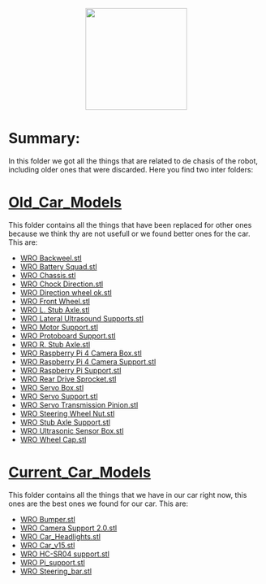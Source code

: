 <p align="center">
  <img width="200" height="200" src="https://github.com/Ploirad/WRO-2024-ArduMASTERS/assets/148375115/122c7233-1e41-4727-894d-9d810f12458b">
</p>


<b>
<h1>Summary:
  </h1></b>

In this folder we got all the things that are related to de chasis of the robot, including older ones that were discarded.
Here you find two inter folders:

# [Old_Car_Models](https://github.com/Ploirad/WRO-2024-ArduMASTERS/tree/main/Models/Old_Car_Models)
  This folder contains all the things that have been replaced for other ones because we think thy are not usefull or we found better ones for the car. This are:
  - [WRO Backweel.stl](https://github.com/Ploirad/WRO-2024-ArduMASTERS/blob/main/Models/Old_Car_Models/WRO%20Backweel.stl)
  - [WRO Battery Squad.stl](https://github.com/Ploirad/WRO-2024-ArduMASTERS/blob/main/Models/Old_Car_Models/WRO%20Battery%20Squad.stl)
  - [WRO Chassis.stl](https://github.com/Ploirad/WRO-2024-ArduMASTERS/blob/main/Models/Old_Car_Models/WRO%20Chassis.stl)
  - [WRO Chock Direction.stl](https://github.com/Ploirad/WRO-2024-ArduMASTERS/blob/main/Models/Old_Car_Models/WRO%20Chock%20Direction.stl)
  - [WRO Direction wheel ok.stl](https://github.com/Ploirad/WRO-2024-ArduMASTERS/blob/main/Models/Old_Car_Models/WRO%20Direction%20wheel%20ok.stl)
  - [WRO Front Wheel.stl](https://github.com/Ploirad/WRO-2024-ArduMASTERS/blob/main/Models/Old_Car_Models/WRO%20Front%20Wheel.stl)
  - [WRO L. Stub Axle.stl](https://github.com/Ploirad/WRO-2024-ArduMASTERS/blob/main/Models/Old_Car_Models/WRO%20L.%20Stub%20Axle.stl)
  - [WRO Lateral Ultrasound Supports.stl](https://github.com/Ploirad/WRO-2024-ArduMASTERS/blob/main/Models/Old_Car_Models/WRO%20Lateral%20Ultrasound%20Supports.stl)
  - [WRO Motor Support.stl](https://github.com/Ploirad/WRO-2024-ArduMASTERS/blob/main/Models/Old_Car_Models/WRO%20Motor%20Support.stl)
  - [WRO Protoboard Support.stl](https://github.com/Ploirad/WRO-2024-ArduMASTERS/blob/main/Models/Old_Car_Models/WRO%20Protoboard%20Support.stl)
  - [WRO R. Stub Axle.stl](https://github.com/Ploirad/WRO-2024-ArduMASTERS/blob/main/Models/Old_Car_Models/WRO%20R.%20Stub%20A%20xle.stl)
  - [WRO Raspberry Pi 4 Camera Box.stl](https://github.com/Ploirad/WRO-2024-ArduMASTERS/blob/main/Models/Old_Car_Models/WRO%20Raspberry%20Pi%204%20Camera%20Box.stl)
  - [WRO Raspberry Pi 4 Camera Support.stl](https://github.com/Ploirad/WRO-2024-ArduMASTERS/blob/main/Models/Old_Car_Models/WRO%20Raspberry%20Pi%204%20Camera%20Support.stl)
  - [WRO Raspberry Pi Support.stl](https://github.com/Ploirad/WRO-2024-ArduMASTERS/blob/main/Models/Old_Car_Models/WRO%20Raspberry%20Pi%20Support.stl)
  - [WRO Rear Drive Sprocket.stl](https://github.com/Ploirad/WRO-2024-ArduMASTERS/blob/main/Models/Old_Car_Models/WRO%20Rear%20Drive%20Sprocket.stl)
  - [WRO Servo Box.stl](https://github.com/Ploirad/WRO-2024-ArduMASTERS/blob/main/Models/Old_Car_Models/WRO%20Servo%20Box.stl)
  - [WRO Servo Support.stl](https://github.com/Ploirad/WRO-2024-ArduMASTERS/blob/main/Models/Old_Car_Models/WRO%20Servo%20Support.stl)
  - [WRO Servo Transmission Pinion.stl](https://github.com/Ploirad/WRO-2024-ArduMASTERS/blob/main/Models/Old_Car_Models/WRO%20Servo%20Transmission%20Pinion.stl)
  - [WRO Steering Wheel Nut.stl](https://github.com/Ploirad/WRO-2024-ArduMASTERS/blob/main/Models/Old_Car_Models/WRO%20Steering%20Wheel%20Nut.stl)
  - [WRO Stub Axle Support.stl](https://github.com/Ploirad/WRO-2024-ArduMASTERS/blob/main/Models/Old_Car_Models/WRO%20Stub%20Axle%20Support.stl)
  - [WRO Ultrasonic Sensor Box.stl](https://github.com/Ploirad/WRO-2024-ArduMASTERS/blob/main/Models/Old_Car_Models/WRO%20Ultrasonic%20Sensor%20Box.stl)
  - [WRO Wheel Cap.stl](https://github.com/Ploirad/WRO-2024-ArduMASTERS/blob/main/Models/Old_Car_Models/WRO%20Wheel%20Cap.stl)
# [Current_Car_Models](https://github.com/Ploirad/WRO-2024-ArduMASTERS/tree/main/Models/Current_Car_Models)

  This folder contains all the things that we have in our car right now, this ones are the best ones we found for our car. This are:
  - [WRO Bumper.stl](https://github.com/Ploirad/WRO-2024-ArduMASTERS/blob/main/Models/Current_Car_Models/WRO%20Bumper.stl)
  - [WRO Camera Support 2.0.stl](https://github.com/Ploirad/WRO-2024-ArduMASTERS/blob/main/Models/Current_Car_Models/WRO%20Camera%20Support%202.0.stl)
  - [WRO Car_Headlights.stl](https://github.com/Ploirad/WRO-2024-ArduMASTERS/blob/main/Models/Current_Car_Models/WRO%20Car_Headlights.stl)
  - [WRO Car_v15.stl](https://github.com/Ploirad/WRO-2024-ArduMASTERS/blob/main/Models/Current_Car_Models/WRO%20Car_v15.stl)
  - [WRO HC-SR04 support.stl](https://github.com/Ploirad/WRO-2024-ArduMASTERS/blob/main/Models/Current_Car_Models/WRO%20HC-SR04%20support.stl)
  - [WRO Pi_support.stl](https://github.com/Ploirad/WRO-2024-ArduMASTERS/blob/main/Models/Current_Car_Models/WRO%20Pi_support.stl)
  - [WRO Steering_bar.stl](https://github.com/Ploirad/WRO-2024-ArduMASTERS/blob/main/Models/Current_Car_Models/WRO%20Steering_bar.stl)



